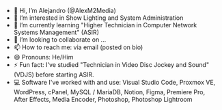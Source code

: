 - 👋 Hi, I’m Alejandro (@AlexM2Media)
- 👀 I’m interested in Show Lighting and System Administration
- 🌱 I’m currently learning "Higher Technician in Computer Network Systems Management" (ASIR)
- 💞️ I’m looking to collaborate on ...
- 📫 How to reach me: via email (posted on bio)
- 😄 Pronouns: He/Him
- ⚡ Fun fact: I've studied "Technician in Video Disc Jockey and Sound" (VDJS) before starting ASIR.
- 💻 Software I've worked with and use: Visual Studio Code, Proxmox VE, WordPress, cPanel, MySQL / MariaDB, Notion, Figma, Premiere Pro, After Effects, Media Encoder, Photoshop, Photoshop Lightroom
  
<!---
AlexM2Media/AlexM2Media is a ✨ special ✨ repository because its `README.md` (this file) appears on your GitHub profile.
You can click the Preview link to take a look at your changes.
--->
